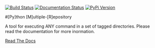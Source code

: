 [![Build Status](https://travis-ci.org/kpurdon/pymr.svg?branch=master)](https://travis-ci.org/kpurdon/pymr)
[![Documentation Status](https://readthedocs.org/projects/pymr/badge/?version=latest)](https://readthedocs.org/projects/pymr/?badge=latest)
[![PyPi Version](http://img.shields.io/pypi/v/pymr.svg)](https://pypi.python.org/pypi/pymr)

#[Py]thon [M]ultiple-[R]epository

A tool for executing ANY command in a set of tagged directories. Please read the documentation for more inormation.

[Read The Docs](http://pymr.readthedocs.org/en/latest/)
